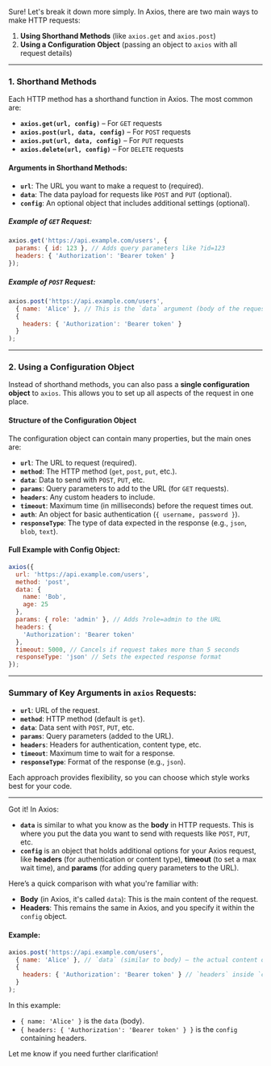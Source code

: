Sure! Let's break it down more simply. In Axios, there are two main ways to make HTTP requests:

1. **Using Shorthand Methods** (like `axios.get` and `axios.post`)
2. **Using a Configuration Object** (passing an object to `axios` with all request details)

---

### 1. Shorthand Methods

Each HTTP method has a shorthand function in Axios. The most common are:

- **`axios.get(url, config)`** – For `GET` requests
- **`axios.post(url, data, config)`** – For `POST` requests
- **`axios.put(url, data, config)`** – For `PUT` requests
- **`axios.delete(url, config)`** – For `DELETE` requests

#### Arguments in Shorthand Methods:
- **`url`**: The URL you want to make a request to (required).
- **`data`**: The data payload for requests like `POST` and `PUT` (optional).
- **`config`**: An optional object that includes additional settings (optional).

##### Example of `GET` Request:
```javascript
axios.get('https://api.example.com/users', {
  params: { id: 123 }, // Adds query parameters like ?id=123
  headers: { 'Authorization': 'Bearer token' }
});
```

##### Example of `POST` Request:
```javascript
axios.post('https://api.example.com/users', 
  { name: 'Alice' }, // This is the `data` argument (body of the request)
  {
    headers: { 'Authorization': 'Bearer token' }
  }
);
```

---

### 2. Using a Configuration Object

Instead of shorthand methods, you can also pass a **single configuration object** to `axios`. This allows you to set up all aspects of the request in one place.

#### Structure of the Configuration Object

The configuration object can contain many properties, but the main ones are:

- **`url`**: The URL to request (required).
- **`method`**: The HTTP method (`get`, `post`, `put`, etc.).
- **`data`**: Data to send with `POST`, `PUT`, etc.
- **`params`**: Query parameters to add to the URL (for `GET` requests).
- **`headers`**: Any custom headers to include.
- **`timeout`**: Maximum time (in milliseconds) before the request times out.
- **`auth`**: An object for basic authentication (`{ username, password }`).
- **`responseType`**: The type of data expected in the response (e.g., `json`, `blob`, `text`).

#### Full Example with Config Object:
```javascript
axios({
  url: 'https://api.example.com/users',
  method: 'post',
  data: {
    name: 'Bob',
    age: 25
  },
  params: { role: 'admin' }, // Adds ?role=admin to the URL
  headers: {
    'Authorization': 'Bearer token'
  },
  timeout: 5000, // Cancels if request takes more than 5 seconds
  responseType: 'json' // Sets the expected response format
});
```

---

### Summary of Key Arguments in `axios` Requests:

- **`url`**: URL of the request.
- **`method`**: HTTP method (default is `get`).
- **`data`**: Data sent with `POST`, `PUT`, etc.
- **`params`**: Query parameters (added to the URL).
- **`headers`**: Headers for authentication, content type, etc.
- **`timeout`**: Maximum time to wait for a response.
- **`responseType`**: Format of the response (e.g., `json`).

Each approach provides flexibility, so you can choose which style works best for your code.


---

Got it! In Axios:

- **`data`** is similar to what you know as the **body** in HTTP requests. This is where you put the data you want to send with requests like `POST`, `PUT`, etc.
- **`config`** is an object that holds additional options for your Axios request, like **headers** (for authentication or content type), **timeout** (to set a max wait time), and **params** (for adding query parameters to the URL).

Here’s a quick comparison with what you're familiar with:

- **Body** (in Axios, it's called `data`): This is the main content of the request.
- **Headers**: This remains the same in Axios, and you specify it within the `config` object.

#### Example:
```javascript
axios.post('https://api.example.com/users', 
  { name: 'Alice' }, // `data` (similar to body) – the actual content of the request
  {
    headers: { 'Authorization': 'Bearer token' } // `headers` inside `config`
  }
);
```

In this example:
- `{ name: 'Alice' }` is the `data` (body).
- `{ headers: { 'Authorization': 'Bearer token' } }` is the `config` containing headers.

Let me know if you need further clarification!